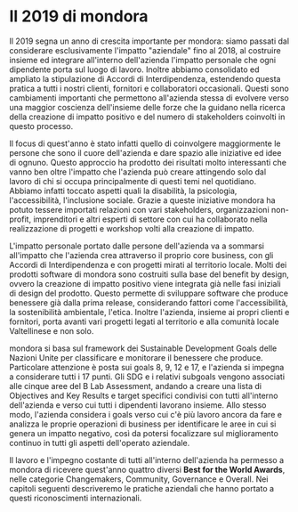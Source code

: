 # Il 2019 di mondora

Il 2019 segna un anno di crescita importante per mondora: siamo passati dal considerare esclusivamente l'impatto "aziendale" fino al 2018, al costruire insieme ed integrare all'interno dell'azienda l'impatto personale che ogni dipendente porta sul luogo di lavoro. Inoltre abbiamo consolidato ed ampliato la stipulazione di Accordi di Interdipendenza, estendendo questa pratica a tutti i nostri clienti, fornitori e collaboratori occasionali. Questi sono cambiamenti importanti che permettono all'azienda stessa di evolvere verso una maggior coscienza dell'insieme delle forze che la guidano nella ricerca della creazione di impatto positivo e del numero di stakeholders coinvolti in questo processo.

Il focus di quest'anno è stato infatti quello di coinvolgere maggiormente le persone che sono il cuore dell'azienda e dare spazio alle iniziative ed idee di ognuno. Questo approccio ha prodotto dei risultati molto interessanti che vanno ben oltre l'impatto che l'azienda può creare attingendo solo dal lavoro di chi si occupa principalmente di questi temi nel quotidiano. Abbiamo infatti toccato aspetti quali la disabilità, la psicologia, l'accessibilità, l'inclusione sociale. Grazie a queste iniziative mondora ha potuto tessere importati relazioni con vari stakeholders, organizzazioni non-profit, imprenditori e altri esperti di settore con cui ha collaborato nella realizzazione di progetti e workshop volti alla creazione di impatto.

L'impatto personale portato dalle persone dell'azienda va a sommarsi all'impatto che l'azienda crea attraverso il proprio core business, con gli Accordi di Interdipendenza e con progetti mirati al territorio locale. Molti dei prodotti software di mondora sono costruiti sulla base del benefit by design, ovvero la creazione di impatto positivo viene integrata già nelle fasi iniziali di design del prodotto. Questo permette di sviluppare software che produce benessere già dalla prima release, considerando fattori come l'accessibilità, la sostenibilità ambientale, l'etica. Inoltre l'azienda, insieme ai propri clienti e fornitori, porta avanti vari progetti legati al territorio e alla comunità locale Valtellinese e non solo.

mondora si basa sul framework dei Sustainable Development Goals delle Nazioni Unite per classificare e monitorare il benessere che produce. Particolare attenzione è posta sui goals 8, 9, 12 e 17, e l'azienda si impegna a considerare tutti i 17 punti. Gli SDG e i relativi subgoals vengono associati alle cinque aree del B Lab Assessment, andando a creare una lista di Objectives and Key Results e target specifici condivisi con tutti all'interno dell'azienda e verso cui tutti i dipendenti lavorano insieme. Allo stesso modo, l'azienda considera i goals verso cui c'è più lavoro ancora da fare e analizza le proprie operazioni di business per identificare le aree in cui si genera un impatto negativo, così da potersi focalizzare sul miglioramento continuo in tutti gli aspetti dell'operato aziendale.

Il lavoro e l'impegno costante di tutti all'interno dell'azienda ha permesso a mondora di ricevere quest'anno quattro diversi **Best for the World Awards**, nelle categorie Changemakers, Community, Governance e Overall. Nei capitoli seguenti descriveremo le pratiche aziendali che hanno portato a questi riconoscimenti internazionali.

